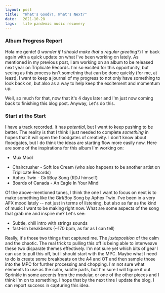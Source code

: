 ```yaml
---
layout: post
title:  "What's Good?!, What's Next?"
date:   2021-10-28
tags:   life pandemic music recovery
---
```


### Album Progress Report

Hola me gente! (_I wonder if I should make that a regular greeting?_) I'm back again with a quick update on what I've been working on lately. As mentioned in my previous post, I am working on an album to be released next year on Triplicate Records. I'm so excited for this opportunity, but seeing as this process isn't something that can be done quickly (for me, at least), I want to keep a journal of my progress to not only have something to look back on, but also as a way to help keep the excitement and momentum up.

Well, so much for that, now that it's 4 days later and I'm just now coming back to finishing this blog post. Anyway, Let's do this.

### Start at the Start

I have a track recorded. It has _potential_, but I want to keep pushing to be better. The reality is that I think I just needed to complete _something_ in hopes that it will open the floodgates of creativity. I don't know about floodgates, but I do think the ideas are starting flow more easily now. Here are some of the inspirations for this album I'm working on:
* Mux Mool
- Chaircrusher - Soft Ice Cream (who also happens to be another artist on Triplicate Records)
- Aphex Twin - Girl/Boy Song (RDJ himself)
- Boards of Canada - An Eagle In Your Mind

Of the above-mentioned tunes, I think the one I want to focus on next is to make something like the Girl/Boy Song by Aphex Twin. I've been in a very AFX mood lately -- not just in terms of listening, but also as far as the kind of music I want to be making right now. What are some aspects of the song that grab me and inspire me? Let's see:
- Subtle, chill intro with strings sounds
- fast-ish breakbeats (~170 bpm, as far as I can tell)

Really, it's those two things that captured me. The _juxtaposition_ of the calm and the chaotic. The real trick to pulling this off is being able to interweave these two disparate themes effectively. I'm not sure yet which bits of gear I can use to pull this off, but I should start with the MPC. Maybe what I need to do is create some breakbeats on the A4 and OT and then sample those into the MPC for further processing and chopping. I'm not sure what elements to use as the calm, subtle parts, but I'm sure I will figure it out. Sprinkle in some accents from the modular, or one of the other pieces and I think I'm on to something. I hope that by the next time I update the blog, I can report success in capturing this idea.
